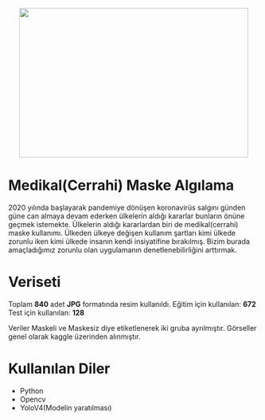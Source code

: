 <p align="center">
  <img width="460" height="300" src="https://github.com/hheren/2021-maske-algilama/blob/main/Demo/demoresim.png">
</p>


# Medikal(Cerrahi) Maske Algılama 
2020 yılında başlayarak pandemiye dönüşen koronavirüs salgını günden güne can almaya devam ederken ülkelerin aldığı kararlar bunların önüne geçmek istemekte. Ülkelerin aldığı kararlardan biri de medikal(cerrahi) maske kullanımı.  Ülkeden ülkeye değişen kullanım şartları kimi ülkede zorunlu iken kimi ülkede insanın kendi insiyatifine bırakılmış. Bizim burada amaçladığımız zorunlu olan uygulamanın denetlenebilirliğini arttırmak. 

# Veriseti
Toplam **840** adet **JPG** formatında resim kullanıldı.
Eğitim için kullanılan: **672**
Test için kullanılan: **128**

Veriler Maskeli ve Maskesiz diye etiketlenerek iki gruba ayrılmıştır. 
Görseller genel olarak kaggle üzerinden alınmıştır.
# Kullanılan Diler
+ Python
+ Opencv
+ YoloV4(Modelin yaratılması)
